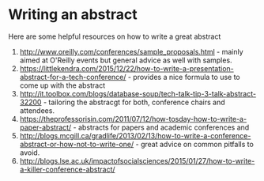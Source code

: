 # Writing an abstract

Here are some helpful resources on how to write a great abstract

1. http://www.oreilly.com/conferences/sample_proposals.html - mainly aimed at O'Reilly events but general advice as well with samples.
1. https://littlekendra.com/2015/12/22/how-to-write-a-presentation-abstract-for-a-tech-conference/ - provides a nice formula to use to come up with the abstract
1. http://it.toolbox.com/blogs/database-soup/tech-talk-tip-3-talk-abstract-32200 - tailoring the abstracgt for both, conference chairs and attendees.
1. https://theprofessorisin.com/2011/07/12/how-tosday-how-to-write-a-paper-abstract/ - abstracts for papers and academic conferences and 
1. http://blogs.mcgill.ca/gradlife/2013/02/13/how-to-write-a-conference-abstract-or-how-not-to-write-one/ - great advice on common pitfalls to avoid.
1. http://blogs.lse.ac.uk/impactofsocialsciences/2015/01/27/how-to-write-a-killer-conference-abstract/ 
